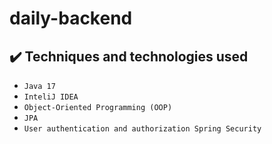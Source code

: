 # daily-backend
 
## ✔️ Techniques and technologies used

- ``Java 17``
- ``InteliJ IDEA``
- ``Object-Oriented Programming (OOP)``
- ``JPA``
- ``User authentication and authorization Spring Security``
